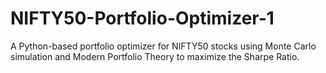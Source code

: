 # NIFTY50-Portfolio-Optimizer-1
 A Python-based portfolio optimizer for NIFTY50 stocks using Monte Carlo simulation and Modern Portfolio Theory to maximize the Sharpe Ratio.

